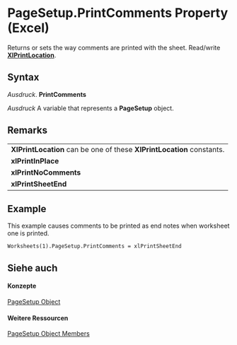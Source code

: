 
# PageSetup.PrintComments Property (Excel)

Returns or sets the way comments are printed with the sheet. Read/write  **[XlPrintLocation](dee0a0f7-85aa-b511-b43d-f90948e77901.md)**.


## Syntax

 _Ausdruck_. **PrintComments**

 _Ausdruck_ A variable that represents a **PageSetup** object.


## Remarks




||
|:-----|
|**XlPrintLocation** can be one of these **XlPrintLocation** constants.|
|**xlPrintInPlace**|
|**xlPrintNoComments**|
|**xlPrintSheetEnd**|

## Example

This example causes comments to be printed as end notes when worksheet one is printed.


```
Worksheets(1).PageSetup.PrintComments = xlPrintSheetEnd
```


## Siehe auch


#### Konzepte


[PageSetup Object](2fd22df9-5987-f723-04a9-9a3f2e84ac81.md)
#### Weitere Ressourcen


[PageSetup Object Members](http://msdn.microsoft.com/library/feabe079-cb03-f560-6032-88f5585ec8a8%28Office.15%29.aspx)